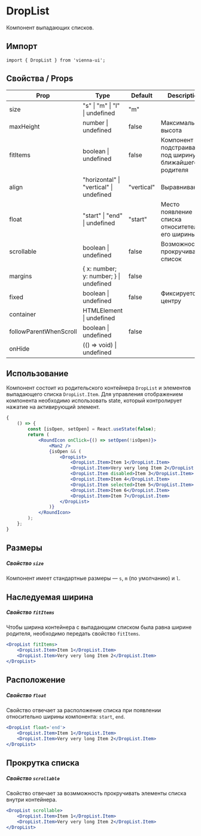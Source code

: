 # DropList

Компонент выпадающих списков.

## Импорт

```
import { DropList } from 'vienna-ui';
```

## Свойства / Props

| Prop | Type | Default | Description |
| --- | --- | --- | --- |
| size | "s" \| "m" \| "l" \| undefined | "m" |
| maxHeight | number \| undefined | false | Максимальная высота |
| fitItems | boolean \| undefined | false | Компонент подстраивается под ширину ближайшего родителя |
| align | "horizontal" \| "vertical" \| undefined | "vertical" | Выравнивание |
| float | "start" \| "end" \| undefined | "start" | Место появление списка относитетельно его ширины |
| scrollable | boolean \| undefined | false | Возможность прокручивать список |
| margins | { x: number; y: number; } \| undefined | false |
| fixed | boolean \| undefined | false | Фиксируется по центру |
| container | HTMLElement \| undefined |  |  |
| followParentWhenScroll | boolean \| undefined | false |
| onHide | (() => void) \| undefined |  |  |

## Использование

Компонент состоит из родительского контейнера `DropList` и элементов выпадающего списка `DropList.Item`. Для управления отображением компонента необходимо использовать state, который контролирует нажатие на активирующий элемент.

```jsx
{
    () => {
        const [isOpen, setOpen] = React.useState(false);
        return (
            <RoundIcon onClick={() => setOpen(!isOpen)}>
                <Man2 />
                {isOpen && (
                    <DropList>
                        <DropList.Item>Item 1</DropList.Item>
                        <DropList.Item>Very very long Item 2</DropList.Item>
                        <DropList.Item disabled>Item 3</DropList.Item>
                        <DropList.Item>Item 4</DropList.Item>
                        <DropList.Item selected>Item 5</DropList.Item>
                        <DropList.Item>Item 6</DropList.Item>
                        <DropList.Item>Item 7</DropList.Item>
                    </DropList>
                )}
            </RoundIcon>
        );
    };
}
```

## Размеры

##### Свойство `size`

Компонент имеет стандартные размеры — `s`, `m` (по умолчанию) и `l`.

## Наследуемая ширина

##### Свойство `fitItems`

Чтобы ширина контейнера с выпадающим списком была равна ширине родителя, необходимо передать свойство `fitItems`.

```jsx
<DropList fitItems>
    <DropList.Item>Item 1</DropList.Item>
    <DropList.Item>Very very long Item 2</DropList.Item>
</DropList>
```

## Расположение

##### Свойство `float`

Свойство отвечает за расположение списка при появлении относительно ширины компонента: `start`, `end`.

```jsx
<DropList float='end'>
    <DropList.Item>Item 1</DropList.Item>
    <DropList.Item>Very very long Item 2</DropList.Item>
</DropList>
```

## Прокрутка списка

##### Свойство `scrollable`

Свойство отвечает за возмможность прокручивать элементы списка внутри контейнера.

```jsx
<DropList scrollable>
    <DropList.Item>Item 1</DropList.Item>
    <DropList.Item>Very very long Item 2</DropList.Item>
</DropList>
```
